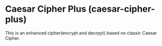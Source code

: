 # Caesar Cipher Plus (caesar-cipher-plus)
This is an enhanced cipher(encrypt and decrpyt) based on classic Caesar Cipher.
